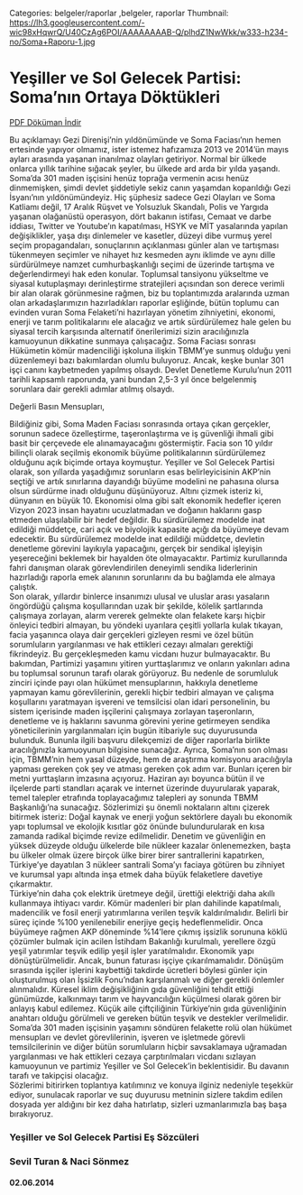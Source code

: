 Categories: belgeler/raporlar ,belgeler, raporlar
Thumbnail: https://lh3.googleusercontent.com/-wic98xHqwrQ/U40CzAg6POI/AAAAAAAAB-Q/plhdZ1NwWkk/w333-h234-no/Soma+Raporu-1.jpg

# Yeşiller ve Sol Gelecek Partisi: Soma’nın Ortaya Döktükleri

<div data-configid="9722162/8103953" style="width: %100; height: %100;" class="issuuembed"></div><script type="text/javascript" src="//e.issuu.com/embed.js" async="true"></script>


[   PDF Döküman İndir](https://docs.google.com/uc?export=download&id=0B88KkSwAkgG1OVphSWxPMWIydGc "İndir")

Bu açıklamayı Gezi Direnişi’nin yıldönümünde ve Soma Faciası’nın hemen ertesinde yapıyor olmamız, ister istemez hafızamıza 2013 ve 2014’ün mayıs ayları arasında yaşanan inanılmaz olayları getiriyor.
Normal bir ülkede onlarca yıllık tarihine sığacak şeyler, bu ülkede ard arda bir yılda yaşandı.
Soma’da 301 maden işçisini henüz toprağa vermenin acısı henüz dinmemişken, şimdi devlet şiddetiyle sekiz canın yaşamdan koparıldığı Gezi İsyanı’nın yıldönümündeyiz.
Hiç şüphesiz sadece Gezi Olayları ve Soma Katliamı değil, 17 Aralık Rüşvet ve Yolsuzluk Skandalı, Polis ve Yargıda yaşanan olağanüstü operasyon, dört bakanın istifası, Cemaat ve darbe iddiası, Twitter ve Youtube’ın kapatılması, HSYK ve MİT yasalarında yapılan değişiklikler, yaşa dışı dinlemeler ve kasetler, düzeyi dibe vurmuş yerel seçim propagandaları, sonuçlarının açıklanması günler alan ve tartışması tükenmeyen seçimler ve nihayet hız kesmeden aynı iklimde ve aynı dille sürdürülmeye namzet cumhurbaşkanlığı seçimi de üzerinde tartışma ve değerlendirmeyi hak eden konular.
Toplumsal tansiyonu yükseltme ve siyasal kutuplaşmayı derinleştirme stratejileri açısından son derece verimli bir alan olarak görünmesine rağmen, biz bu toplantımızda aralarında uzman olan arkadaşlarımızın hazırladıkları raporlar eşliğinde, bütün toplumu can evinden vuran Soma Felaketi’ni hazırlayan yönetim zihniyetini, ekonomi, enerji ve tarım politikalarını ele alacağız ve artık sürdürülemez hale gelen bu siyasal tercih karşısında alternatif önerilerimizi sizin aracılığınızla kamuoyunun dikkatine sunmaya çalışacağız. 
Soma Faciası sonrası Hükümetin kömür madenciliği işkoluna ilişkin TBMM’ye sunmuş olduğu yeni düzenlemeyi bazı bakımlardan olumlu buluyoruz. Ancak, keşke bunlar 301 işçi canını kaybetmeden yapılmış olsaydı. Devlet Denetleme Kurulu’nun 2011 tarihli kapsamlı raporunda, yani bundan 2,5-3 yıl önce belgelenmiş sorunlara dair gerekli adımlar atılmış olsaydı.

Değerli Basın Mensupları,

Bildiğiniz gibi, Soma Maden Faciası sonrasında ortaya çıkan gerçekler, sorunun sadece özelleştirme, taşeronlaştırma ve iş güvenliği ihmali gibi basit bir çerçevede ele alınamayacağını göstermiştir. Facia son 10 yıldır bilinçli olarak seçilmiş ekonomik büyüme politikalarının sürdürülemez olduğunu açık biçimde ortaya koymuştur. Yeşiller ve Sol Gelecek Partisi olarak, son yıllarda yaşadığımız sorunların esas belirleyicisinin AKP’nin seçtiği ve artık sınırlarına dayandığı büyüme modelini ne pahasına olursa olsun sürdürme inadı olduğunu düşünüyoruz. 
Altını çizmek isteriz ki, dünyanın en büyük 10. Ekonomisi olma gibi salt ekonomik hedefler içeren Vizyon 2023 insan hayatını ucuzlatmadan ve doğanın haklarını gasp etmeden ulaşılabilir bir hedef değildir. Bu sürdürülemez modelde inat edildiği müddetçe, cari açık ve biyolojik kapasite açığı da büyümeye devam edecektir. Bu sürdürülemez modelde inat edildiği müddetçe, devletin denetleme görevini layıkıyla yapacağını, gerçek bir sendikal işleyişin yeşereceğini beklemek bir hayalden öte olmayacaktır. Partimiz kurullarında fahri danışman olarak görevlendirilen deneyimli sendika liderlerinin hazırladığı raporla emek alanının sorunlarını da bu bağlamda ele almaya çalıştık.   
Son olarak, yıllardır binlerce insanımızı ulusal ve uluslar arası yasaların öngördüğü çalışma koşullarından uzak bir şekilde, kölelik şartlarında çalışmaya zorlayan, alarm vererek gelmekte olan felakete karşı hiçbir önleyici tedbiri almayan, bu yöndeki uyarılara çeşitli yollarla kulak tıkayan, facia yaşanınca olaya dair gerçekleri gizleyen resmi ve özel bütün sorumluların yargılanması ve hak ettikleri cezayı almaları gerektiği fikrindeyiz. Bu gerçekleşmeden kamu vicdanı huzur bulmayacaktır. 
Bu bakımdan, Partimizi yaşamını yitiren yurttaşlarımız ve onların yakınları adına bu toplumsal sorunun tarafı olarak görüyoruz. Bu nedenle de sorumluluk zinciri içinde payı olan hükümet mensuplarının, hakkıyla denetleme yapmayan kamu görevlilerinin, gerekli hiçbir tedbiri almayan ve çalışma koşullarını yaratmayan işvereni ve temsilcisi olan idari personelinin, bu sistem içerisinde maden işçilerini çalışmaya zorlayan taşeronların, denetleme ve iş haklarını savunma görevini yerine getirmeyen sendika yöneticilerinin yargılanmaları için bugün itibariyle suç duyurusunda bulunduk. Bununla ilgili başvuru dilekçemizi de diğer raporlarla birlikte aracılığınızla kamuoyunun bilgisine sunacağız.
Ayrıca, Soma’nın son olması için, TBMM’nin hem yasal düzeyde, hem de araştırma komisyonu aracılığıyla yapması gereken çok şey ve atması gereken çok adım var. Bunları içeren bir metni yurttaşların imzasına açıyoruz. Haziran ayı boyunca bütün il ve ilçelerde parti standları açarak ve internet üzerinde duyurularak yaparak, temel talepler etrafında toplayacağımız talepleri ay sonunda TBMM Başkanlığı’na sunacağız.
Sözlerimizi şu önemli noktaların altını çizerek bitirmek isteriz:
Doğal kaynak ve enerji yoğun sektörlere dayalı bu ekonomik yapı toplumsal ve ekolojik kısıtlar göz önünde bulundurularak en kısa zamanda radikal biçimde revize edilmelidir. 
Denetim ve güvenliğin en yüksek düzeyde olduğu ülkelerde bile nükleer kazalar önlenemezken, başta bu ülkeler olmak üzere birçok ülke birer birer santrallerini kapatırken, Türkiye’ye dayatılan 3 nükleer santrali Soma’yı faciaya götüren bu zihniyet ve kurumsal yapı altında inşa etmek daha büyük felaketlere davetiye çıkarmaktır.  
Türkiye’nin daha çok elektrik üretmeye değil, ürettiği elektriği daha akıllı kullanmaya ihtiyacı vardır.
Kömür madenleri bir plan dahilinde kapatılmalı, madencilik ve fosil enerji yatırımlarına verilen teşvik kaldırılmalıdır.
Belirli bir süreç içinde %100 yenilenebilir enerjiye geçiş hedeflenmelidir.
Onca büyümeye rağmen AKP döneminde %14’lere çıkmış işsizlik sorununa köklü çözümler bulmak için acilen İstihdam Bakanlığı kurulmalı, yerellere özgü yeşil yatırımlar teşvik edilip yeşil işler yaratılmalıdır.
Ekonomik yapı dönüştürülmelidir. Ancak, bunun faturası işçiye çıkarılmamalıdır. Dönüşüm sırasında işçiler işlerini kaybettiği takdirde ücretleri böylesi günler için oluşturulmuş olan İşsizlik Fonu’ndan karşılanmalı ve diğer gerekli önlemler alınmalıdır.
Küresel iklim değişikliğinin gıda güvenliğini tehdit ettiği günümüzde, kalkınmayı tarım ve hayvancılığın küçülmesi olarak gören bir anlayış kabul edilemez. Küçük aile çiftçiliğinin Türkiye’nin gıda güvenliğinin anahtarı olduğu görülmeli ve gereken bütün teşvik ve destekler verilmelidir.
Soma’da 301 maden işçisinin yaşamını söndüren felakette rolü olan hükümet mensupları ve devlet görevlilerinin, işveren ve işletmede görevli temsilcilerinin ve diğer bütün sorumluların hiçbir savsaklamaya uğramadan yargılanması ve hak ettikleri cezaya çarptırılmaları vicdanı sızlayan kamuoyunun ve partimiz Yeşiller ve Sol Gelecek’in beklentisidir. Bu davanın tarafı ve takipçisi olacağız.  
Sözlerimi bitirirken toplantıya katılımınız ve konuya ilginiz nedeniyle teşekkür ediyor, sunulacak raporlar ve suç duyurusu metninin sizlere takdim edilen dosyada yer aldığını bir kez daha hatırlatıp, sizleri uzmanlarımızla baş başa bırakıyoruz.

### Yeşiller ve Sol Gelecek Partisi Eş Sözcüleri
### Sevil Turan & Naci Sönmez

#### 02.06.2014